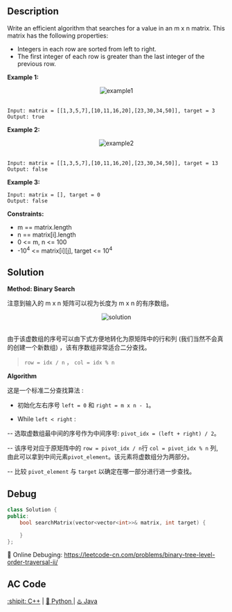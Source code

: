 ## Description

Write an efficient algorithm that searches for a value in an m x n matrix. This matrix has the following properties:

- Integers in each row are sorted from left to right.
- The first integer of each row is greater than the last integer of the previous row.


<b>Example 1:</b>

<div align="center">
  <img src="https://assets.leetcode.com/uploads/2020/10/05/mat.jpg" alt="example1">
</div>
<br>


```
Input: matrix = [[1,3,5,7],[10,11,16,20],[23,30,34,50]], target = 3
Output: true
```

<b>Example 2:</b>

<div align="center">
  <img src="https://assets.leetcode.com/uploads/2020/10/05/mat2.jpg" alt="example2">
</div>
<br>

```
Input: matrix = [[1,3,5,7],[10,11,16,20],[23,30,34,50]], target = 13
Output: false
```

<strong>Example 3:</strong>

```
Input: matrix = [], target = 0
Output: false
```

<strong>Constraints:</strong>

- m == matrix.length
- n == matrix[i].length
- 0 <= m, n <= 100
- -10<sup>4</sup> <= matrix[i][j], target <= 10<sup>4</sup>

## Solution

<strong>Method: Binary Search</strong>

注意到输入的 m x n 矩阵可以视为长度为 m x n 的有序数组。

<div align="center">
  <img src="https://pic.leetcode-cn.com/d9b47b40a4de17b0c56446b0a4935a5042490ea1d92a6f4c529c2aaa0095c189-287711dcb87bd4d4681fa117f792d1baaaa7ce3e2c65d6a4f6439c0cbbb0345e-image.png" alt="solution">
</div>
<br>

由于该虚数组的序号可以由下式方便地转化为原矩阵中的行和列 (我们当然不会真的创建一个新数组) ，该有序数组非常适合二分查找。

> ``row = idx / n`` ， ``col = idx % n``

<strong>Algorithm</strong>

这是一个标准二分查找算法 :

- 初始化左右序号
``left = 0`` 和 ``right = m x n - 1``。

- While ``left < right`` :

-- 选取虚数组最中间的序号作为中间序号: ``pivot_idx = (left + right) / 2``。

-- 该序号对应于原矩阵中的 ``row = pivot_idx / n``行 ``col = pivot_idx % n`` 列, 由此可以拿到中间元素``pivot_element``。该元素将虚数组分为两部分。

-- 比较 ``pivot_element`` 与 ``target`` 以确定在哪一部分进行进一步查找。


## Debug
```cpp
class Solution {
public:
    bool searchMatrix(vector<vector<int>>& matrix, int target) {

    }
};
```

🐛 Online Debuging: https://leetcode-cn.com/problems/binary-tree-level-order-traversal-ii/

## AC Code
<div>
  <a href="https://github.com/Charmve/LeetCode4FLAG/tree/main/74.%20Search%20a%202D%20Matrix/74_search-a-2d-matrix.cpp">:shipit: C++</a> | 
  <a href="https://github.com/Charmve/LeetCode4FLAG/tree/main/74.%20Search%20a%202D%20Matrix/74_search-a-2d-matrix.py">🐍 Python </a> | 
  <a href="https://github.com/Charmve/LeetCode4FLAG/tree/main/74.%20Search%20a%202D%20Matrix/74_search-a-2d-matrix.java">♨️ Java </a>
</div>

